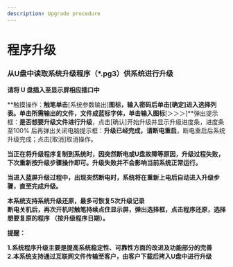 ```yaml
---
description: Upgrade procedure
---
```


# 程序升级

### **从U盘中读取系统升级程序（\*.pg3）供系统进行升级**

**请将 U 盘插入至显示屏相应插口中**

**触摸操作：**触笔单击**\[系统参数输出\]**图标，输入密码后单击\[确定\]进入选择列表。单击所需输出的文件，文件成蓝标字体，单击输入图标**\[＞＞＞\]**弹出提示框：**是否想要升级文件进行升级**，点击\[确认\]开始升级并显示升级进度条，进度条至100% 后再弹出关闭电脑提示框：**升级已经完成，请断电重启**，断电重启后系统升级完成；点击\[取消\]取消操作。

**当正在将升级程序复制到系统时，因突然断电或U盘故障等原因，升级过程失败，下次重新按升级步骤操作即可。升级失败并不会影响当前系统正常运行。**

**当进入蓝屏升级过程中，出现突然断电时，系统将在重新上电后自动进入升级步骤，直至完成升级。** 

**本系统支持系统升级还原，最多可恢复5次升级记录   
断电关机后，再次开机时触笔持续点住显示屏，弹出选择框，点击程序还原，选择想要复原的程序 （按升级程序日期）。**

**提醒：**

**1.系统程序升级主要是提高系统稳定性、可靠性方面的改进及功能部分的完善   
2.本系统支持通过互联网文件传输至客户，由客户下载后拷入U盘中进行升级**

